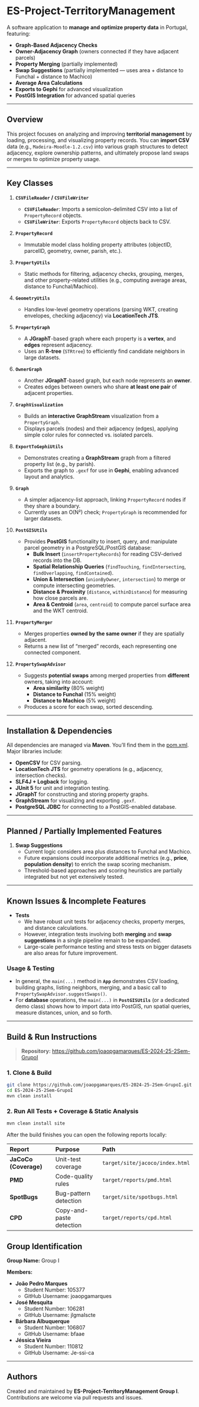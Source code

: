 # ES-Project-TerritoryManagement

A software application to **manage and optimize property data** in Portugal, featuring:

- **Graph-Based Adjacency Checks**
- **Owner-Adjacency Graph** (owners connected if they have adjacent parcels)
- **Property Merging** (partially implemented)
- **Swap Suggestions** (partially implemented — uses area + distance to Funchal + distance to Machico)
- **Average Area Calculations**
- **Exports to Gephi** for advanced visualization
- **PostGIS Integration** for advanced spatial queries

---

## Overview

This project focuses on analyzing and improving **territorial management** by loading, processing, and visualizing property records. You can **import CSV** data (e.g., `Madeira-Moodle-1.2.csv`) into various graph structures to detect adjacency, explore ownership patterns, and ultimately propose land swaps or merges to optimize property usage.

---

## Key Classes

1. **`CSVFileReader` / `CSVFileWriter`**
    - **`CSVFileReader`**: Imports a semicolon-delimited CSV into a list of `PropertyRecord` objects.
    - **`CSVFileWriter`**: Exports `PropertyRecord` objects back to CSV.

2. **`PropertyRecord`**
    - Immutable model class holding property attributes (objectID, parcelID, geometry, owner, parish, etc.).

3. **`PropertyUtils`**
    - Static methods for filtering, adjacency checks, grouping, merges, and other property-related utilities (e.g., computing average areas, distance to Funchal/Machico).

4. **`GeometryUtils`**
    - Handles low-level geometry operations (parsing WKT, creating envelopes, checking adjacency) via **LocationTech JTS**.

5. **`PropertyGraph`**
    - A **JGraphT**-based graph where each property is a **vertex**, and **edges** represent adjacency.
    - Uses an **R-tree** (`STRtree`) to efficiently find candidate neighbors in large datasets.

6. **`OwnerGraph`**
    - Another **JGraphT**-based graph, but each node represents an **owner**.
    - Creates edges between owners who share **at least one pair** of adjacent properties.

7. **`GraphVisualization`**
    - Builds an **interactive GraphStream** visualization from a `PropertyGraph`.
    - Displays parcels (nodes) and their adjacency (edges), applying simple color rules for connected vs. isolated parcels.

8. **`ExportToGephiUtils`**
    - Demonstrates creating a **GraphStream** graph from a filtered property list (e.g., by parish).
    - Exports the graph to `.gexf` for use in **Gephi**, enabling advanced layout and analytics.

9. **`Graph`**
    - A simpler adjacency-list approach, linking `PropertyRecord` nodes if they share a boundary.
    - Currently uses an O(N²) check; `PropertyGraph` is recommended for larger datasets.

10. **`PostGISUtils`**
    - Provides **PostGIS** functionality to insert, query, and manipulate parcel geometry in a PostgreSQL/PostGIS database:
        - **Bulk Insert** (`insertPropertyRecords`) for reading CSV-derived records into the DB.
        - **Spatial Relationship Queries** (`findTouching`, `findIntersecting`, `findOverlapping`, `findContained`).
        - **Union & Intersection** (`unionByOwner`, `intersection`) to merge or compute intersecting geometries.
        - **Distance & Proximity** (`distance`, `withinDistance`) for measuring how close parcels are.
        - **Area & Centroid** (`area`, `centroid`) to compute parcel surface area and the WKT centroid.

11. **`PropertyMerger`**
    - Merges properties **owned by the same owner** if they are spatially adjacent.
    - Returns a new list of “merged” records, each representing one connected component.

12. **`PropertySwapAdvisor`**
    - Suggests **potential swaps** among merged properties from **different** owners, taking into account:
        - **Area similarity** (80% weight)
        - **Distance to Funchal** (15% weight)
        - **Distance to Machico** (5% weight)
    - Produces a score for each swap, sorted descending.

---

## Installation & Dependencies

All dependencies are managed via **Maven**. You’ll find them in the [pom.xml](pom.xml). Major libraries include:

- **OpenCSV** for CSV parsing.
- **LocationTech JTS** for geometry operations (e.g., adjacency, intersection checks).
- **SLF4J + Logback** for logging.
- **JUnit 5** for unit and integration testing.
- **JGraphT** for constructing and storing property graphs.
- **GraphStream** for visualizing and exporting `.gexf`.
- **PostgreSQL JDBC** for connecting to a PostGIS-enabled database.

---

## Planned / Partially Implemented Features

1. **Swap Suggestions**
    - Current logic considers area plus distances to Funchal and Machico.
    - Future expansions could incorporate additional metrics (e.g., **price**, **population density**) to enrich the swap scoring mechanism.
    - Threshold-based approaches and scoring heuristics are partially integrated but not yet extensively tested.

---

## Known Issues & Incomplete Features

- **Tests**
    - We have robust unit tests for adjacency checks, property merges, and distance calculations.
    - However, integration tests involving both **merging** and **swap suggestions** in a single pipeline remain to be expanded.
    - Large-scale performance testing and stress tests on bigger datasets are also areas for future improvement.

### Usage & Testing

- In general, the `main(...)` method in **`App`** demonstrates CSV loading, building graphs, listing neighbors, merging, and a basic call to `PropertySwapAdvisor.suggestSwaps()`.
- For **database** operations, the `main(...)` in **`PostGISUtils`** (or a dedicated demo class) shows how to import data into PostGIS, run spatial queries, measure distances, union, and so forth.

---

## Build & Run Instructions

> **Repository:** <https://github.com/joaopgamarques/ES-2024-25-2Sem-GrupoI>

### 1. Clone & Build
```bash
git clone https://github.com/joaopgamarques/ES-2024-25-2Sem-GrupoI.git
cd ES-2024-25-2Sem-GrupoI
mvn clean install
```

### 2. Run All Tests + Coverage & Static Analysis
```bash
mvn clean install site
```
After the build finishes you can open the following reports locally:

| Report                | Purpose                  | Path                            |
| :-------------------- | :----------------------- | :------------------------------ |
| **JaCoCo (Coverage)** | Unit-test coverage       | `target/site/jacoco/index.html` |
| **PMD**               | Code-quality rules       | `target/reports/pmd.html`       |
| **SpotBugs**          | Bug-pattern detection    | `target/site/spotbugs.html`     |
| **CPD**               | Copy-and-paste detection | `target/reports/cpd.html`       |

## Group Identification

**Group Name:** Group I

**Members:**
- **João Pedro Marques**
    - Student Number: 105377
    - GitHub Username: joaopgamarques
- **José Mesquita**
    - Student Number: 106281
    - GitHub Username: jlgmaIscte
- **Bárbara Albuquerque**
    - Student Number: 106807
    - GitHub Username: bfaae
- **Jéssica Vieira**
    - Student Number: 110812
    - GitHub Username: Je-ssi-ca

---

## Authors

Created and maintained by **ES-Project-TerritoryManagement Group I**.  
Contributions are welcome via pull requests and issues.
